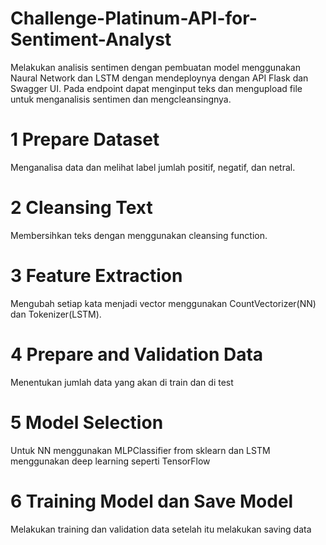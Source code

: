 # Challenge-Platinum-API-for-Sentiment-Analyst

Melakukan analisis sentimen dengan pembuatan model menggunakan Naural Network dan LSTM dengan mendeploynya dengan API Flask dan Swagger UI. Pada endpoint dapat menginput teks dan mengupload file untuk menganalisis sentimen dan mengcleansingnya.

# 1 Prepare Dataset
Menganalisa data dan melihat label jumlah positif, negatif, dan netral.

# 2 Cleansing Text
Membersihkan teks dengan menggunakan cleansing function.

# 3 Feature Extraction
Mengubah setiap kata menjadi vector menggunakan CountVectorizer(NN) dan Tokenizer(LSTM).

# 4 Prepare and Validation Data
Menentukan jumlah data yang akan di train dan di test

# 5 Model Selection
Untuk NN menggunakan MLPClassifier from sklearn dan LSTM menggunakan deep learning seperti TensorFlow

# 6 Training Model dan Save Model
Melakukan training dan validation data setelah itu melakukan saving data
